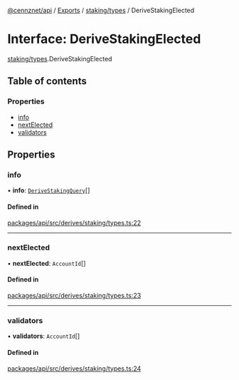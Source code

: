 [@cennznet/api](../README.md) / [Exports](../modules.md) / [staking/types](../modules/staking_types.md) / DeriveStakingElected

# Interface: DeriveStakingElected

[staking/types](../modules/staking_types.md).DeriveStakingElected

## Table of contents

### Properties

- [info](staking_types.derivestakingelected.md#info)
- [nextElected](staking_types.derivestakingelected.md#nextelected)
- [validators](staking_types.derivestakingelected.md#validators)

## Properties

### info

• **info**: [`DeriveStakingQuery`](staking_types.derivestakingquery.md)[]

#### Defined in

[packages/api/src/derives/staking/types.ts:22](https://github.com/cennznet/api.js/blob/1844291/packages/api/src/derives/staking/types.ts#L22)

___

### nextElected

• **nextElected**: `AccountId`[]

#### Defined in

[packages/api/src/derives/staking/types.ts:23](https://github.com/cennznet/api.js/blob/1844291/packages/api/src/derives/staking/types.ts#L23)

___

### validators

• **validators**: `AccountId`[]

#### Defined in

[packages/api/src/derives/staking/types.ts:24](https://github.com/cennznet/api.js/blob/1844291/packages/api/src/derives/staking/types.ts#L24)
